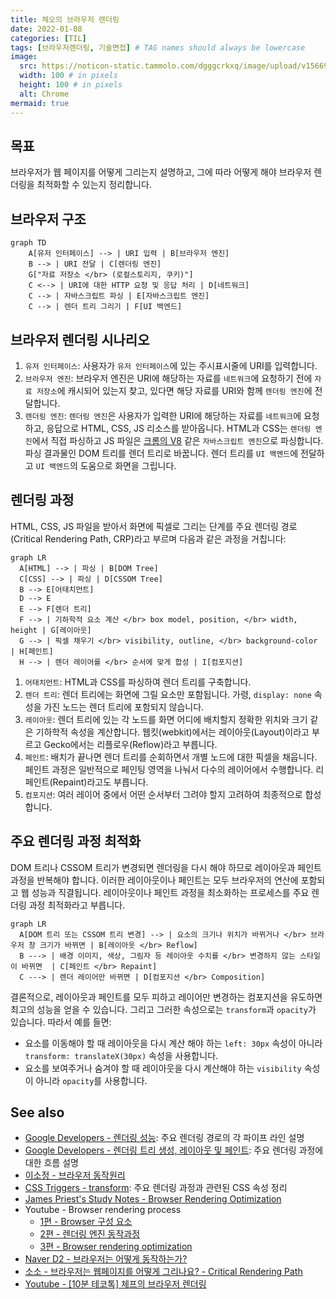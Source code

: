 ```yaml
---
title: 체오의 브라우저 렌더링
date: 2022-01-08
categories: [TIL]
tags: [브라우저렌더링, 기술면접] # TAG names should always be lowercase
image:
  src: https://noticon-static.tammolo.com/dgggcrkxq/image/upload/v1566915196/noticon/rz3wogtdk6lbpejrxsbp.png
  width: 100 # in pixels
  height: 100 # in pixels
  alt: Chrome
mermaid: true
---
```


## 목표

브라우저가 웹 페이지를 어떻게 그리는지 설명하고, 그에 따라 어떻게 해야 브라우저 렌더링을 최적화할 수 있는지 정리합니다.

## 브라우저 구조

```mermaid
graph TD
    A[유저 인터페이스] --> | URI 입력 | B[브라우저 엔진]
    B --> | URI 전달 | C[렌더링 엔진]
    G["자료 저장소 </br> (로컬스토리지, 쿠키)"]
    C <--> | URI에 대한 HTTP 요청 및 응답 처리 | D[네트워크]
    C --> | 자바스크립트 파싱 | E[자바스크립트 엔진]
    C --> | 렌더 트리 그리기 | F[UI 백엔드]
```

## 브라우저 렌더링 시나리오

1. `유저 인터페이스`: 사용자가 `유저 인터페이스`에 있는 주시표시줄에 URI를 입력합니다.
2. `브라우저 엔진`: 브라우저 엔진은 URI에 해당하는 자료를 `네트워크`에 요청하기 전에 `자료 저장소`에 캐시되어 있는지 찾고, 있다면 해당 자료를 URI와 함께 `렌더링 엔진`에 전달합니다.
3. `렌더링 엔진`: `렌더링 엔진`은 사용자가 입력한 URI에 해당하는 자료를 `네트워크`에 요청하고, 응답으로 HTML, CSS, JS 리소스를 받아옵니다. HTML과 CSS는 `렌더링 엔진`에서 직접 파싱하고 JS 파일은 [크롬의 V8](https://github.com/v8/v8) 같은 `자바스크립트 엔진`으로 파싱합니다. 파싱 결과물인 DOM 트리를 렌더 트리로 바꿉니다. 렌더 트리를 `UI 백엔드`에 전달하고 `UI 백엔드`의 도움으로 화면을 그립니다.

## 렌더링 과정

HTML, CSS, JS 파일을 받아서 화면에 픽셀로 그리는 단계를 주요 렌더링 경로(Critical Rendering Path, CRP)라고 부르며 다음과 같은 과정을 거칩니다:

```mermaid
graph LR
  A[HTML] --> | 파싱 | B[DOM Tree]
  C[CSS] --> | 파싱 | D[CSSOM Tree]
  B --> E[어태치먼트]
  D --> E
  E --> F[렌더 트리]
  F --> | 기하학적 요소 계산 </br> box model, position, </br> width, height | G[레이아웃]
  G --> | 픽셀 채우기 </br> visibility, outline, </br> background-color | H[페인트]
  H --> | 렌더 레이어를 </br> 순서에 맞게 합성 | I[컴포지션]
```

1. `어태치먼트`: HTML과 CSS를 파싱하여 렌더 트리를 구축합니다.
2. `렌더 트리`: 렌더 트리에는 화면에 그릴 요소만 포함됩니다. 가령, `display: none` 속성을 가진 노드는 렌더 트리에 포함되지 않습니다.
3. `레이아웃`: 렌더 트리에 있는 각 노드를 화면 어디에 배치할지 정확한 위치와 크기 같은 기하학적 속성을 계산합니다. 웹킷(webkit)에서는 레이아웃(Layout)이라고 부르고 Gecko에서는 리플로우(Reflow)라고 부릅니다.
4. `페인트`: 배치가 끝나면 렌더 트리를 순회하면서 개별 노드에 대한 픽셀을 채웁니다. 페인트 과정은 일반적으로 페인팅 영역을 나눠서 다수의 레이어에서 수행합니다. 리페인트(Repaint)라고도 부릅니다.
5. `컴포지션`: 여러 레이어 중에서 어떤 순서부터 그려야 할지 고려하여 최종적으로 합성합니다.

## 주요 렌더링 과정 최적화

DOM 트리나 CSSOM 트리가 변경되면 렌더링을 다시 해야 하므로 레이아웃과 페인트 과정을 반복해야 합니다. 이러한 레이아웃이나 페인트는 모두 브라우저의 연산에 포함되고 웹 성능과 직결됩니다. 레이아웃이나 페인트 과정을 최소화하는 프로세스를 주요 렌더링 과정 최적화라고 부릅니다.

```mermaid
graph LR
  A[DOM 트리 또는 CSSOM 트리 변경] --> | 요소의 크기나 위치가 바뀌거나 </br> 브라우저 창 크기가 바뀌면 | B[레이아웃 </br> Reflow]
  B ---> | 배경 이미지, 색상, 그림자 등 레이아웃 수치를 </br> 변경하지 않는 스타일이 바뀌면  | C[페인트 </br> Repaint]
  C ---> | 렌더 레이어만 바뀌면 | D[컴포지션 </br> Composition]
```

결론적으로, 레이아웃과 페인트를 모두 피하고 레이어만 변경하는 컴포지션을 유도하면 최고의 성능을 얻을 수 있습니다. 그리고 그러한 속성으로는 `transform`과 `opacity`가 있습니다. 따라서 예를 들면:

- 요소를 이동해야 할 때 레이아웃을 다시 계산 해야 하는 `left: 30px` 속성이 아니라 `transform: translateX(30px)` 속성을 사용합니다.
- 요소를 보여주거나 숨겨야 할 때 레이아웃을 다시 계산해야 하는 `visibility` 속성이 아니라 `opacity`를 사용합니다.

## See also

- [Google Developers - 렌더링 성능](https://developers.google.com/web/fundamentals/performance/rendering?hl=ko): 주요 렌더링 경로의 각 파이프 라인 설명
- [Google Developers - 렌더링 트리 생성, 레이아웃 및 페인트](https://developers.google.com/web/fundamentals/performance/critical-rendering-path/render-tree-construction?hl=ko): 주요 렌더링 과정에 대한 흐름 설명
- [이소정 - 브라우저 동작원리](https://present.do/presentations/6187b87b8eb0d57ea69fd5ac?page=25)
- [CSS Triggers - transform](https://csstriggers.com/transform): 주요 렌더링 과정과 관련된 CSS 속성 정리
- [James Priest's Study Notes - Browser Rendering Optimization](https://james-priest.github.io/udacity-nanodegree-mws/course-notes/browser-rendering-optimization.html)
- Youtube - Browser rendering process
  - [1편 - Browser 구성 요소](https://www.youtube.com/watch?v=oLC_QYPmtS0)
  - [2편 - 렌더링 엔진 동작과정](https://www.youtube.com/watch?v=EBe-OHkf9w8)
  - [3편 - Browser rendering optimization](https://www.youtube.com/watch?v=G4eQziVzCTE)
- [Naver D2 - 브라우저는 어떻게 동작하는가?](https://d2.naver.com/helloworld/59361)
- [소소 - 브라우저는 웹페이지를 어떻게 그리나요? - Critical Rendering Path](https://m.post.naver.com/viewer/postView.nhn?volumeNo=8431285&memberNo=34176766)
- [Youtube - [10분 테코톡] 체프의 브라우저 렌더링](https://www.youtube.com/watch?v=sJ14cWjrNis)
